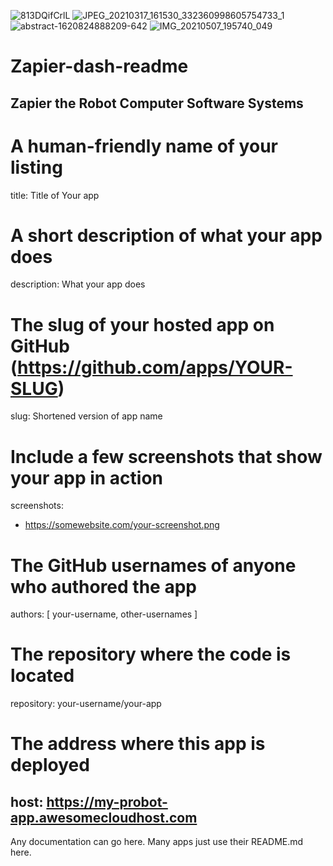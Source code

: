 ![813DQifCrlL](https://user-images.githubusercontent.com/83507592/120088288-f747e200-c0bc-11eb-8159-e747424abd22.jpg)
![JPEG_20210317_161530_332360998605754733_1](https://user-images.githubusercontent.com/83507592/118281877-b1bfce00-b49b-11eb-88e5-d8b9c9811323.jpg)
![abstract-1620824888209-642](https://user-images.githubusercontent.com/83507592/118281912-b84e4580-b49b-11eb-81c2-1444a86d7fa4.jpg)
![IMG_20210507_195740_049](https://user-images.githubusercontent.com/83507592/gist:a375f548c12dcd71db8f35bc77e96125118281945-c0a68080-b49b-11eb-8f79-049a97ba0b21.jpg)
# Zapier-dash-readme
Zapier the Robot Computer Software Systems
---
# A human-friendly name of your listing
title: Title of Your app
# A short description of what your app does
description: What your app does
# The slug of your hosted app on GitHub (https://github.com/apps/YOUR-SLUG)
slug: Shortened version of app name
# Include a few screenshots that show your app in action
screenshots:
- https://somewebsite.com/your-screenshot.png
# The GitHub usernames of anyone who authored the app
authors: [ your-username, other-usernames ]
# The repository where the code is located
repository: your-username/your-app
# The address where this app is deployed
host: https://my-probot-app.awesomecloudhost.com
---

Any documentation can go here. Many apps just use their README.md here.
